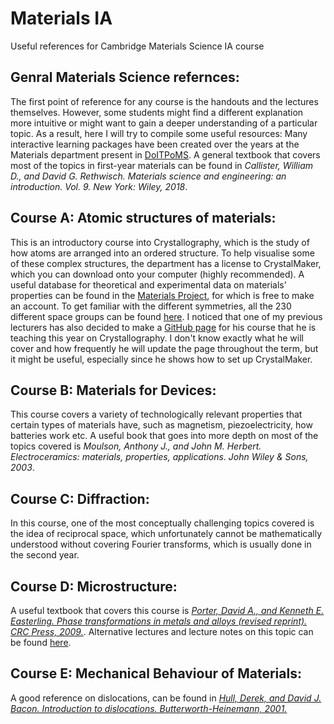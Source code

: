 # Materials IA
Useful references for Cambridge Materials Science IA course

## Genral Materials Science refernces:

The first point of reference for any course is the handouts and the lectures themselves. However, some students might find a different explanation more intuitive or might want to gain a deeper understanding of a particular topic. As a result, here I will try to compile some useful resources:
Many interactive learning packages have been created over the years at the Materials department present in [DoITPoMS](https://www.doitpoms.ac.uk/).
A general textbook that covers most of the topics in first-year materials can be found in *Callister, William D., and David G. Rethwisch. Materials science and engineering: an introduction. Vol. 9. New York: Wiley, 2018*.

## Course A: Atomic structures of materials:

This is an introductory course into Crystallography, which is the study of how atoms are arranged into an ordered structure.
To help visualise some of these complex structures, the department has a license to CrystalMaker, which you can download onto your computer (highly recommended).
A useful database for theoretical and experimental data on materials' properties can be found in the [Materials Project](https://materialsproject.org/), for which is free to make an account.
To get familiar with the different symmetries, all the 230 different space groups can be found [here](http://img.chem.ucl.ac.uk/sgp/mainmenu.htm).
I noticed that one of my previous lecturers has also decided to make a [GitHub page](https://github.com/aronwalsh/Crystallography) for his course that he is teaching this year on Crystallography. I don't know exactly what he will cover and how frequently he will update the page throughout the term, but it might be useful, especially since he shows how to set up CrystalMaker.

## Course B: Materials for Devices:

This course covers a variety of technologically relevant properties that certain types of materials have, such as magnetism, piezoelectricity, how batteries work etc.
A useful book that goes into more depth on most of the topics covered is *Moulson, Anthony J., and John M. Herbert. Electroceramics: materials, properties, applications. John Wiley & Sons, 2003*.

## Course C: Diffraction:

In this course, one of the most conceptually challenging topics covered is the idea of reciprocal space, which unfortunately cannot be mathematically understood without covering Fourier transforms, which is usually done in the second year. 

## Course D: Microstructure:

A useful textbook that covers this course is [*Porter, David A., and Kenneth E. Easterling. Phase transformations in metals and alloys (revised reprint). CRC Press, 2009.*](https://ezp.lib.cam.ac.uk/login?url=https://search.ebscohost.com/login.aspx?direct=true&db=nlebk&AN=1763501&site=ehost-live&scope=site).
Alternative lectures and lecture notes on this topic can be found [here](https://dyedavid.com/mse104/).

## Course E: Mechanical Behaviour of Materials:

A good reference on dislocations, can be found in [*Hull, Derek, and David J. Bacon. Introduction to dislocations. Butterworth-Heinemann, 2001.*
](https://idiscover.lib.cam.ac.uk/permalink/f/t9gok8/44CAM_ALMA51621314410003606)

